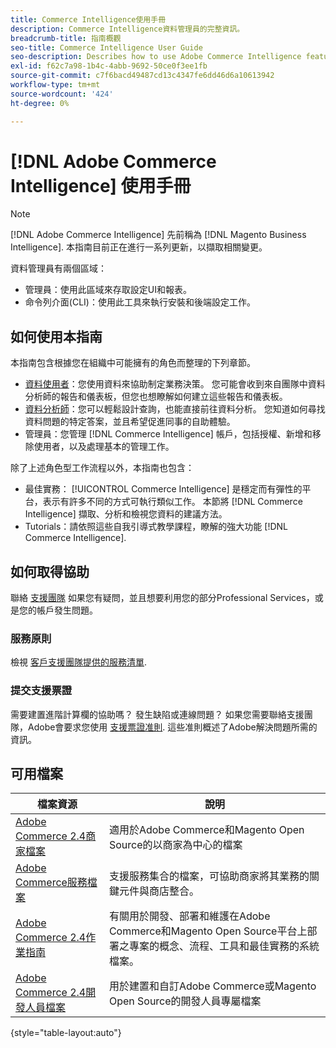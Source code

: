 ```yaml
---
title: Commerce Intelligence使用手冊
description: Commerce Intelligence資料管理員的完整資訊。
breadcrumb-title: 指南概觀
seo-title: Commerce Intelligence User Guide
seo-description: Describes how to use Adobe Commerce Intelligence features used to gain insights from Adobe Commerce or Magento Open Source data, along with other third-party data sources.
exl-id: f62c7a98-1b4c-4abb-9692-50ce0f3ee1fb
source-git-commit: c7f6bacd49487cd13c4347fe6dd46d6a10613942
workflow-type: tm+mt
source-wordcount: '424'
ht-degree: 0%

---
```



# [!DNL Adobe Commerce Intelligence] 使用手冊

>[!NOTE]
>
>[!DNL Adobe Commerce Intelligence] 先前稱為 [!DNL Magento Business Intelligence]. 本指南目前正在進行一系列更新，以擷取相關變更。

資料管理員有兩個區域：

- 管理員：使用此區域來存取設定UI和報表。
- 命令列介面(CLI)：使用此工具來執行安裝和後端設定工作。

## 如何使用本指南

本指南包含根據您在組織中可能擁有的角色而整理的下列章節。

- [資料使用者](data-user.md)：您使用資料來協助制定業務決策。 您可能會收到來自團隊中資料分析師的報告和儀表板，但您也想瞭解如何建立這些報告和儀表板。
- [資料分析師](data-analyst.md)：您可以輕鬆設計查詢，也能直接前往資料分析。 您知道如何尋找資料問題的特定答案，並且希望促進同事的自助體驗。
- 管理員：您管理 [!DNL Commerce Intelligence] 帳戶，包括授權、新增和移除使用者，以及處理基本的管理工作。

除了上述角色型工作流程以外，本指南也包含：

- 最佳實務： [!UICONTROL Commerce Intelligence] 是穩定而有彈性的平台，表示有許多不同的方式可執行類似工作。 本節將 [!DNL Commerce Intelligence] 擷取、分析和檢視您資料的建議方法。
- Tutorials：請依照這些自我引導式教學課程，瞭解的強大功能 [!DNL Commerce Intelligence].

## 如何取得協助

聯絡 [支援團隊](https://experienceleague.adobe.com/docs/commerce-knowledge-base/kb/troubleshooting/miscellaneous/mbi-service-policies.html) 如果您有疑問，並且想要利用您的部分Professional Services，或是您的帳戶發生問題。

### 服務原則

檢視 [客戶支援團隊提供的服務清單](https://experienceleague.adobe.com/docs/commerce-knowledge-base/kb/troubleshooting/miscellaneous/mbi-service-policies.html).

### 提交支援票證

需要建置進階計算欄的協助嗎？ 發生缺陷或連線問題？ 如果您需要聯絡支援團隊，Adobe會要求您使用 [支援票證准則](https://experienceleague.adobe.com/docs/commerce-knowledge-base/kb/troubleshooting/miscellaneous/mbi-service-policies.html). 這些准則概述了Adobe解決問題所需的資訊。

## 可用檔案

| 檔案資源 | 說明 |
|----------------------- | ----------- |
| [Adobe Commerce 2.4商家檔案](https://experienceleague.adobe.com/docs/commerce-admin/user-guides/home.html) | 適用於Adobe Commerce和Magento Open Source的以商家為中心的檔案 |
| [Adobe Commerce服務檔案](https://experienceleague.adobe.com/docs/commerce-merchant-services/user-guides/home.html) | 支援服務集合的檔案，可協助商家將其業務的關鍵元件與商店整合。 |
| [Adobe Commerce 2.4作業指南](https://experienceleague.adobe.com/docs/commerce-operations/operational-guides/home.html) | 有關用於開發、部署和維護在Adobe Commerce和Magento Open Source平台上部署之專案的概念、流程、工具和最佳實務的系統檔案。 |
| [Adobe Commerce 2.4開發人員檔案](https://developer.adobe.com/commerce/) | 用於建置和自訂Adobe Commerce或Magento Open Source的開發人員專屬檔案 |

{style="table-layout:auto"}
